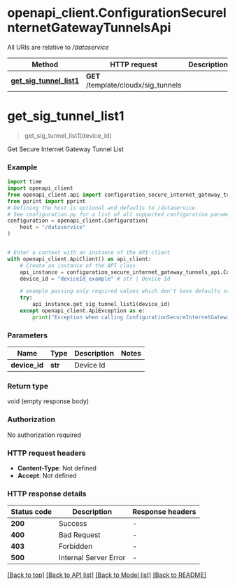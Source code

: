 # openapi_client.ConfigurationSecureInternetGatewayTunnelsApi

All URIs are relative to */dataservice*

Method | HTTP request | Description
------------- | ------------- | -------------
[**get_sig_tunnel_list1**](ConfigurationSecureInternetGatewayTunnelsApi.md#get_sig_tunnel_list1) | **GET** /template/cloudx/sig_tunnels | 


# **get_sig_tunnel_list1**
> get_sig_tunnel_list1(device_id)



Get Secure Internet Gateway Tunnel List

### Example


```python
import time
import openapi_client
from openapi_client.api import configuration_secure_internet_gateway_tunnels_api
from pprint import pprint
# Defining the host is optional and defaults to /dataservice
# See configuration.py for a list of all supported configuration parameters.
configuration = openapi_client.Configuration(
    host = "/dataservice"
)


# Enter a context with an instance of the API client
with openapi_client.ApiClient() as api_client:
    # Create an instance of the API class
    api_instance = configuration_secure_internet_gateway_tunnels_api.ConfigurationSecureInternetGatewayTunnelsApi(api_client)
    device_id = "deviceId_example" # str | Device Id

    # example passing only required values which don't have defaults set
    try:
        api_instance.get_sig_tunnel_list1(device_id)
    except openapi_client.ApiException as e:
        print("Exception when calling ConfigurationSecureInternetGatewayTunnelsApi->get_sig_tunnel_list1: %s\n" % e)
```


### Parameters

Name | Type | Description  | Notes
------------- | ------------- | ------------- | -------------
 **device_id** | **str**| Device Id |

### Return type

void (empty response body)

### Authorization

No authorization required

### HTTP request headers

 - **Content-Type**: Not defined
 - **Accept**: Not defined


### HTTP response details

| Status code | Description | Response headers |
|-------------|-------------|------------------|
**200** | Success |  -  |
**400** | Bad Request |  -  |
**403** | Forbidden |  -  |
**500** | Internal Server Error |  -  |

[[Back to top]](#) [[Back to API list]](../README.md#documentation-for-api-endpoints) [[Back to Model list]](../README.md#documentation-for-models) [[Back to README]](../README.md)

